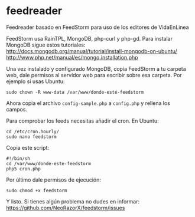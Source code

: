 
feedreader
==========

Feedreader basado en FeedStorm para uso de los editores de VidaEnLinea

FeedStorm usa RainTPL, MongoDB, php-curl y php-gd.
Para instalar MongoDB sigue estos tutoriales:
http://docs.mongodb.org/manual/tutorial/install-mongodb-on-ubuntu/
http://www.php.net/manual/es/mongo.installation.php

Una vez instalado y configurado MongoDB, copia FeedStorm a tu carpeta web,
dale permisos al servidor web para escribir sobre esa carpeta. Por ejemplo
si usas Ubuntu:

    sudo chown -R www-data /var/www/donde-esté-feedstorm


Ahora copia el archivo `config-sample.php` a `config.php`
y rellena los campos.

Para comprobar los feeds necesitas añadir el cron. En Ubuntu:

    cd /etc/cron.hourly/
    sudo nano feedstorm


Copia este script:

    #!/bin/sh
    cd /var/www/donde-este-feedstorm
    php5 cron.php


Por último dale permisos de ejecución:

    sudo chmod +x feedstorm


Y listo. Si tienes algún problema no dudes en informar:
https://github.com/NeoRazorX/feedstorm/issues
